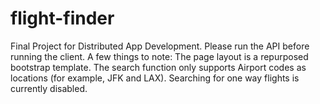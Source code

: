 # flight-finder
Final Project for Distributed App Development.
Please run the API before running the client.
A few things to note:
The page layout is a repurposed bootstrap template.
The search function only supports Airport codes as locations (for example, JFK and LAX).
Searching for one way flights is currently disabled.
